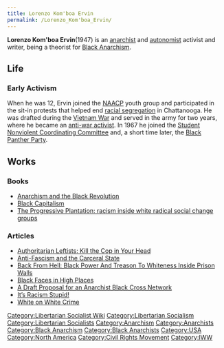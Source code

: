 ```yaml
---
title: Lorenzo Kom'boa Ervin
permalink: /Lorenzo_Kom'boa_Ervin/
---
```


**Lorenzo Kom'boa Ervin**(1947) is an [anarchist](Anarchism.md "wikilink")
and [autonomist](Autonomism.md "wikilink") activist and writer, being a
theorist for [Black Anarchism](Black_Anarchism.md "wikilink").

## Life

### Early Activism

When he was 12, Ervin joined the [NAACP](NAACP.md "wikilink") youth group
and participated in the sit-in protests that helped end [racial
segregation](Jim_Crow.md "wikilink") in Chattanooga. He was drafted during
the [Vietnam War](Vietnam_War.md "wikilink") and served in the army for two
years, where he became an [anti-war
activist](Peace_Movements.md "wikilink"). In 1967 he joined the [Student
Nonviolent Coordinating Committee](SNCC.md "wikilink") and, a short time
later, the [Black Panther Party](Black_Panther_Party.md "wikilink").

## Works

### Books

- [Anarchism and the Black
  Revolution](Anarchism_and_the_Black_Revolution_(Book).md "wikilink")
- [Black Capitalism](Black_Capitalism_(Book).md "wikilink")
- [The Progressive Plantation: racism inside white radical social change
  groups](The_Progressive_Plantation:_racism_inside_white_radical_social_change_groups.md "wikilink")

### Articles

- [Authoritarian Leftists: Kill the Cop in Your
  Head](Authoritarian_Leftists:_Kill_the_Cop_in_Your_Head.md "wikilink")
- [Anti-Fascism and the Carceral
  State](Anti-Fascism_and_the_Carceral_State.md "wikilink")
- [Back From Hell: Black Power And Treason To Whiteness Inside Prison
  Walls](Back_From_Hell:_Black_Power_And_Treason_To_Whiteness_Inside_Prison_Walls.md "wikilink")
- [Black Faces in High Places](Black_Faces_in_High_Places.md "wikilink")
- [A Draft Proposal for an Anarchist Black Cross
  Network](A_Draft_Proposal_for_an_Anarchist_Black_Cross_Network.md "wikilink")
- [It’s Racism Stupid!](It’s_Racism_Stupid!.md "wikilink")
- [White on White Crime](White_on_White_Crime.md "wikilink")

[Category:Libertarian Socialist
Wiki](Category:Libertarian_Socialist_Wiki.md "wikilink")
[Category:Libertarian
Socialism](Category:Libertarian_Socialism.md "wikilink")
[Category:Libertarian
Socialists](Category:Libertarian_Socialists.md "wikilink")
[Category:Anarchism](Category:Anarchism.md "wikilink")
[Category:Anarchists](Category:Anarchists.md "wikilink") [Category:Black
Anarchism](Category:Black_Anarchism.md "wikilink") [Category:Black
Anarchists](Category:Black_Anarchists.md "wikilink")
[Category:USA](Category:USA.md "wikilink") [Category:North
America](Category:North_America.md "wikilink") [Category:Civil Rights
Movement](Category:Civil_Rights_Movement.md "wikilink")
[Category:IWW](Category:IWW.md "wikilink")